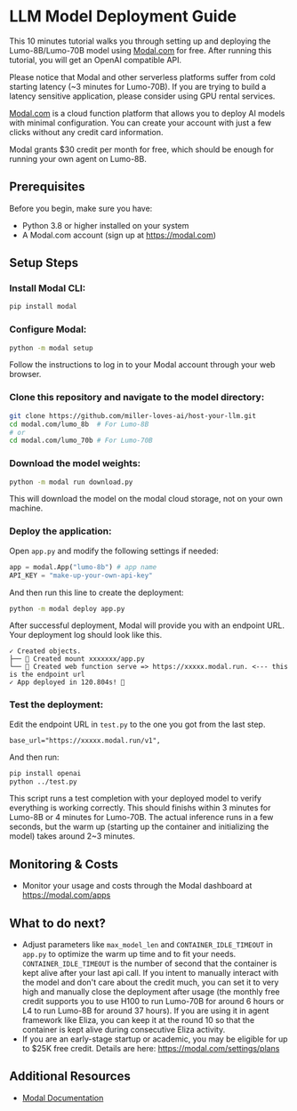 # LLM Model Deployment Guide

This 10 minutes tutorial walks you through setting up and deploying the Lumo-8B/Lumo-70B model using [Modal.com](https://modal.com/) for free. After running this tutorial, you will get an OpenAI compatible API.

Please notice that Modal and other serverless platforms suffer from cold starting latency (~3 minutes for Lumo-70B). If you are trying to build a latency sensitive application, please consider using GPU rental services.

[Modal.com](https://modal.com/) is a cloud function platform that allows you to deploy AI models with minimal configuration. You can create your account with just a few clicks without any credit card information.

Modal grants $30 credit per month for free, which should be enough for running your own agent on Lumo-8B.

## Prerequisites

Before you begin, make sure you have:
- Python 3.8 or higher installed on your system
- A Modal.com account (sign up at https://modal.com)

## Setup Steps

### Install Modal CLI:
   ```bash
   pip install modal
   ```

### Configure Modal:
   ```bash
   python -m modal setup
   ```
   Follow the instructions to log in to your Modal account through your web browser.

### Clone this repository and navigate to the model directory:
   ```bash
   git clone https://github.com/miller-loves-ai/host-your-llm.git
   cd modal.com/lumo_8b  # For Lumo-8B
   # or
   cd modal.com/lumo_70b # For Lumo-70B
   ```

### Download the model weights:
   ```bash
   python -m modal run download.py
   ```
   This will download the model on the modal cloud storage, not on your own machine.

### Deploy the application:
   Open `app.py` and modify the following settings if needed:
   ```python
app = modal.App("lumo-8b") # app name
API_KEY = "make-up-your-own-api-key"
```

And then run this line to create the deployment:

   ```bash
   python -m modal deploy app.py
   ```
   After successful deployment, Modal will provide you with an endpoint URL. Your deployment log should look like this.
   ```
   ✓ Created objects.
   ├── 🔨 Created mount xxxxxxx/app.py
   └── 🔨 Created web function serve => https://xxxxx.modal.run. <--- this is the endpoint url
   ✓ App deployed in 120.804s! 🎉
   ```

### Test the deployment:
Edit the endpoint URL in `test.py` to the one you got from the last step.

```
base_url="https://xxxxx.modal.run/v1",
```
And then run:
   ```bash
   pip install openai
   python ../test.py
   ```
   This script runs a test completion with your deployed model to verify everything is working correctly. This should finishs within 3 minutes for Lumo-8B or 4 minutes for Lumo-70B. The actual inference runs in a few seconds, but the warm up (starting up the container and initializing the model) takes around 2~3 minutes.

## Monitoring & Costs

- Monitor your usage and costs through the Modal dashboard at https://modal.com/apps

## What to do next?

- Adjust parameters like `max_model_len` and `CONTAINER_IDLE_TIMEOUT` in `app.py` to optimize the warm up time and to fit your needs. `CONTAINER_IDLE_TIMEOUT` is the number of second that the container is kept alive after your last api call. If you intent to manually interact with the model and don't care about the credit much, you can set it to very high and manually close the deployment after usage (the monthly free credit supports you to use H100 to run Lumo-70B for around 6 hours or L4 to run Lumo-8B for around 37 hours). If you are using it in agent framework like Eliza, you can keep it at the round 10 so that the container is kept alive during consecutive Eliza activity.
- If you are an early-stage startup or academic, you may be eligible for up to $25K free credit. Details are here: https://modal.com/settings/plans

## Additional Resources

- [Modal Documentation](https://modal.com/docs)
